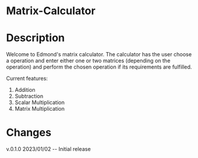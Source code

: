 # Matrix-Calculator
# **Description**

Welcome to Edmond's matrix calculator. The calculator has the user choose a operation and enter either one or two matrices (depending on the operation) and perform the chosen operation if its requirements are fulfilled.

Current features: 
  1. Addition
  2. Subtraction
  3. Scalar Multiplication
  4. Matrix Multiplication

# **Changes**

v.0.1.0 2023/01/02 -- Initial release
